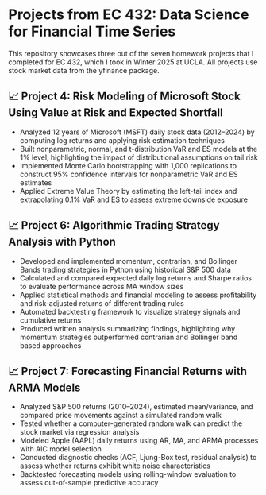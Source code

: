 # Projects from EC 432: Data Science for Financial Time Series
This repository showcases three out of the seven homework projects that I completed for EC 432, which I took in Winter 2025 at UCLA. All projects use stock market data from the yfinance package.

## 📈 Project 4: Risk Modeling of Microsoft Stock Using Value at Risk and Expected Shortfall
- Analyzed 12 years of Microsoft (MSFT) daily stock data (2012–2024) by computing log returns and applying risk estimation techniques
- Built nonparametric, normal, and t-distribution VaR and ES models at the 1% level, highlighting the impact of distributional assumptions on tail risk
- Implemented Monte Carlo bootstrapping with 1,000 replications to construct 95% confidence intervals for nonparametric VaR and ES estimates
- Applied Extreme Value Theory by estimating the left-tail index and extrapolating 0.1% VaR and ES to assess extreme downside exposure

## 📈 Project 6: Algorithmic Trading Strategy Analysis with Python
- Developed and implemented momentum, contrarian, and Bollinger Bands trading strategies in Python using historical S&P 500 data
- Calculated and compared expected daily log returns and Sharpe ratios to evaluate performance across MA window sizes
- Applied statistical methods and financial modeling to assess profitability and risk-adjusted returns of different trading rules
- Automated backtesting framework to visualize strategy signals and cumulative returns
- Produced written analysis summarizing findings, highlighting why momentum strategies outperformed contrarian and Bollinger band based approaches

## 📈 Project 7: Forecasting Financial Returns with ARMA Models
- Analyzed S&P 500 returns (2010–2024), estimated mean/variance, and compared price movements against a simulated random walk
- Tested whether a computer-generated random walk can predict the stock market via regression analysis
- Modeled Apple (AAPL) daily returns using AR, MA, and ARMA processes with AIC model selection
- Conducted diagnostic checks (ACF, Ljung-Box test, residual analysis) to assess whether returns exhibit white noise characteristics
- Backtested forecasting models using rolling-window evaluation to assess out-of-sample predictive accuracy
